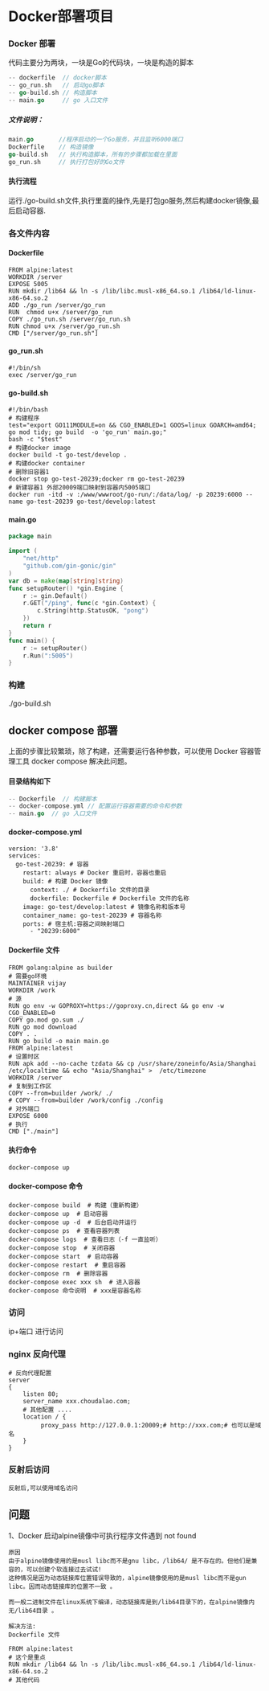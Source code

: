 # Docker部署项目
### Docker 部署
代码主要分为两块，一块是Go的代码块，一块是构造的脚本
```go
-- dockerfile  // docker脚本
-- go_run.sh   // 启动go脚本
-- go-build.sh // 构造脚本
-- main.go     // go 入口文件
```

##### 文件说明：
```go
main.go       //程序启动的一个Go服务，并且监听6000端口
Dockerfile    // 构造镜像
go-build.sh   // 执行构造脚本，所有的步骤都加载在里面
go_run.sh     // 执行打包好的Go文件
```

#### 执行流程
运行./go-build.sh文件,执行里面的操作,先是打包go服务,然后构建docker镜像,最后启动容器.

### 各文件内容
#### Dockerfile
```shell
FROM alpine:latest
WORKDIR /server
EXPOSE 5005
RUN mkdir /lib64 && ln -s /lib/libc.musl-x86_64.so.1 /lib64/ld-linux-x86-64.so.2
ADD ./go_run /server/go_run
RUN  chmod u+x /server/go_run
COPY ./go_run.sh /server/go_run.sh
RUN chmod u+x /server/go_run.sh
CMD ["/server/go_run.sh"]
```

#### go_run.sh
```shell
#!/bin/sh
exec /server/go_run
```

#### go-build.sh
```shell
#!/bin/bash
# 构建程序
test="export GO111MODULE=on && CGO_ENABLED=1 GOOS=linux GOARCH=amd64; go mod tidy; go build  -o 'go_run' main.go;"
bash -c "$test"
# 构建docker image
docker build -t go-test/develop .
# 构建docker container
# 删除旧容器1
docker stop go-test-20239;docker rm go-test-20239
# 新建容器1 外部20009端口映射到容器内5005端口
docker run -itd -v :/www/wwwroot/go-run/:/data/log/ -p 20239:6000 --name go-test-20239 go-test/develop:latest
```

#### main.go
```go
package main

import (
    "net/http"
    "github.com/gin-gonic/gin"
)
var db = make(map[string]string)
func setupRouter() *gin.Engine {
    r := gin.Default()
    r.GET("/ping", func(c *gin.Context) {
        c.String(http.StatusOK, "pong")
    })
    return r
}
func main() {
    r := setupRouter()
    r.Run(":5005")
}
```

### 构建
./go-build.sh




## docker compose 部署
上面的步骤比较繁琐，除了构建，还需要运行各种参数，可以使用 Docker 容器管理工具 docker compose 解决此问题。

#### 目录结构如下
```go
-- Dockerfile  // 构建脚本
-- docker-compose.yml // 配置运行容器需要的命令和参数
-- main.go  // go 入口文件
```

#### docker-compose.yml
```shell
version: '3.8'
services:
  go-test-20239: # 容器
    restart: always # Docker 重启时，容器也重启
    build: # 构建 Docker 镜像
      context: ./ # Dockerfile 文件的目录
      dockerfile: Dockerfile # Dockerfile 文件的名称
    image: go-test/develop:latest # 镜像名称和版本号
    container_name: go-test-20239 # 容器名称
    ports: # 宿主机:容器之间映射端口
      - "20239:6000"
```

#### Dockerfile 文件
```shell
FROM golang:alpine as builder
# 需要go环境
MAINTAINER vijay
WORKDIR /work
# 源
RUN go env -w GOPROXY=https://goproxy.cn,direct && go env -w CGO_ENABLED=0
COPY go.mod go.sum ./
RUN go mod download
COPY . .
RUN go build -o main main.go
FROM alpine:latest
# 设置时区
RUN apk add --no-cache tzdata && cp /usr/share/zoneinfo/Asia/Shanghai /etc/localtime && echo "Asia/Shanghai" >  /etc/timezone
WORKDIR /server
# 复制到工作区
COPY --from=builder /work/ ./
# COPY --from=builder /work/config ./config
# 对外端口
EXPOSE 6000
# 执行
CMD ["./main"]
```

#### 执行命令
```shell
docker-compose up
```
#### docker-compose 命令
```shell
docker-compose build  # 构建（重新构建）
docker-compose up  # 启动容器
docker-compose up -d  # 后台启动并运行
docker-compose ps  # 查看容器列表
docker-compose logs  # 查看日志（-f 一直监听）
docker-compose stop  # 关闭容器
docker-compose start  # 启动容器
docker-compose restart  # 重启容器
docker-compose rm  # 删除容器
docker-compose exec xxx sh  # 进入容器
docker-compose 命令说明  # xxx是容器名称
```

### 访问
ip+端口 进行访问

### nginx 反向代理
```shell
# 反向代理配置
server
{
    listen 80;
    server_name xxx.choudalao.com;
    # 其他配置 ....
    location / {
         proxy_pass http://127.0.0.1:20009;# http://xxx.com;# 也可以是域名
    }
}
```
### 反射后访问
    反射后,可以使用域名访问

## 问题
1、Docker 启动alpine镜像中可执行程序文件遇到 not found
```
原因
由于alpine镜像使用的是musl libc而不是gnu libc，/lib64/ 是不存在的。但他们是兼容的，可以创建个软连接过去试试!
这种情况是因为动态链接库位置错误导致的，alpine镜像使用的是musl libc而不是gun libc。因而动态链接库的位置不一致 。

而一般二进制文件在linux系统下编译，动态链接库是到/lib64目录下的，在alpine镜像内无/lib64目录 。

解决方法:
Dockerfile 文件

FROM alpine:latest
# 这个是重点
RUN mkdir /lib64 && ln -s /lib/libc.musl-x86_64.so.1 /lib64/ld-linux-x86-64.so.2
# 其他代码

```